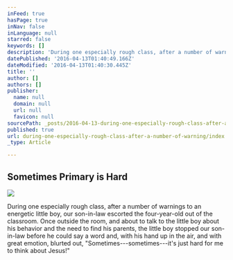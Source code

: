 ```yaml
---
inFeed: true
hasPage: true
inNav: false
inLanguage: null
starred: false
keywords: []
description: 'During one especially rough class, after a number of warnings to an energetic little boy, our son-in-law escorted the four-year-old out of the classroom. Once outside the room, and about to talk to the little boy about his behavior and the need to find his parents, the little boy stopped our son-in-law before he could say a word and, with his hand up in the air, and with great emotion, blurted out, “Sometimes—sometimes—it’s just hard for me to think about Jesus!”'
datePublished: '2016-04-13T01:40:49.166Z'
dateModified: '2016-04-13T01:40:30.445Z'
title: ''
author: []
authors: []
publisher:
  name: null
  domain: null
  url: null
  favicon: null
sourcePath: _posts/2016-04-13-during-one-especially-rough-class-after-a-number-of-warning.md
published: true
url: during-one-especially-rough-class-after-a-number-of-warning/index.html
_type: Article

---
```

## Sometimes Primary is Hard
![](https://the-grid-user-content.s3-us-west-2.amazonaws.com/47861294-cd77-41a4-a9dd-b0bbd483f474.png)

During one especially rough class, after a number of warnings to an energetic little boy, our son-in-law escorted the four-year-old out of the classroom. Once outside the room, and about to talk to the little boy about his behavior and the need to find his parents, the little boy stopped our son-in-law before he could say a word and, with his hand up in the air, and with great emotion, blurted out, "Sometimes---sometimes---it's just hard for me to think about Jesus!"